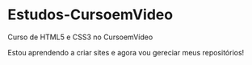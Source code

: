 # Estudos-CursoemVideo
Curso de HTML5 e CSS3 no CursoemVídeo

Estou aprendendo a criar sites e agora vou gereciar meus repositórios!
